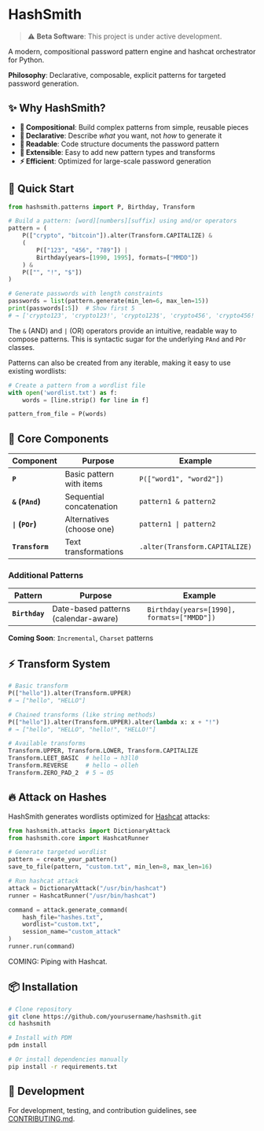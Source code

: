 # HashSmith

> ⚠️ **Beta Software**: This project is under active development.

A modern, compositional password pattern engine and hashcat orchestrator for Python.

**Philosophy**: Declarative, composable, explicit patterns for targeted password generation.

## ✨ Why HashSmith?

- **🧱 Compositional**: Build complex patterns from simple, reusable pieces
- **📝 Declarative**: Describe *what* you want, not *how* to generate it  
- **📖 Readable**: Code structure documents the password pattern
- **🔧 Extensible**: Easy to add new pattern types and transforms
- **⚡ Efficient**: Optimized for large-scale password generation

## 🚀 Quick Start

```python
from hashsmith.patterns import P, Birthday, Transform

# Build a pattern: [word][numbers][suffix] using and/or operators
pattern = (
    P(["crypto", "bitcoin"]).alter(Transform.CAPITALIZE) &
    (
        P(["123", "456", "789"]) |
        Birthday(years=[1990, 1995], formats=["MMDD"])
    ) &
    P(["", "!", "$"])
)

# Generate passwords with length constraints
passwords = list(pattern.generate(min_len=6, max_len=15))
print(passwords[:5])  # Show first 5
# → ['crypto123', 'crypto123!', 'crypto123$', 'crypto456', 'crypto456!']
```

The `&` (AND) and `|` (OR) operators provide an intuitive, readable way to compose patterns. This is syntactic sugar for the underlying `PAnd` and `POr` classes.

Patterns can also be created from any iterable, making it easy to use existing wordlists:

```python
# Create a pattern from a wordlist file
with open('wordlist.txt') as f:
    words = [line.strip() for line in f]

pattern_from_file = P(words)
```

## 🧩 Core Components

| Component | Purpose | Example |
|-----------|---------|---------|
| **`P`** | Basic pattern with items | `P(["word1", "word2"])` |
| **`&` (`PAnd`)** | Sequential concatenation | `pattern1 & pattern2` |
| **`\|` (`POr`)** | Alternatives (choose one) | `pattern1 \| pattern2` |
| **`Transform`** | Text transformations | `.alter(Transform.CAPITALIZE)` |

### Additional Patterns

| Pattern | Purpose | Example |
|---------|---------|---------|
| **`Birthday`** | Date-based patterns (calendar-aware) | `Birthday(years=[1990], formats=["MMDD"])` |

**Coming Soon**: `Incremental`, `Charset` patterns

## ⚡ Transform System

```python
# Basic transform
P(["hello"]).alter(Transform.UPPER)
# → ["hello", "HELLO"]

# Chained transforms (like string methods)
P(["hello"]).alter(Transform.UPPER).alter(lambda x: x + "!")
# → ["hello", "HELLO", "hello!", "HELLO!"]

# Available transforms
Transform.UPPER, Transform.LOWER, Transform.CAPITALIZE
Transform.LEET_BASIC  # hello → h3ll0
Transform.REVERSE     # hello → olleh
Transform.ZERO_PAD_2  # 5 → 05
```

## 🔥 Attack on Hashes

HashSmith generates wordlists optimized for [Hashcat](https://hashcat.net/hashcat/) attacks:

```python
from hashsmith.attacks import DictionaryAttack
from hashsmith.core import HashcatRunner

# Generate targeted wordlist
pattern = create_your_pattern()
save_to_file(pattern, "custom.txt", min_len=8, max_len=16)

# Run hashcat attack
attack = DictionaryAttack("/usr/bin/hashcat")
runner = HashcatRunner("/usr/bin/hashcat")

command = attack.generate_command(
    hash_file="hashes.txt",
    wordlist="custom.txt",
    session_name="custom_attack"
)
runner.run(command)
```

COMING: Piping with Hashcat.

## 📦 Installation

```bash
# Clone repository
git clone https://github.com/yourusername/hashsmith.git
cd hashsmith

# Install with PDM
pdm install

# Or install dependencies manually
pip install -r requirements.txt
```

## 📖 Development

For development, testing, and contribution guidelines, see [CONTRIBUTING.md](CONTRIBUTING.md).
